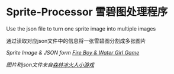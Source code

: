 # Sprite-Processor 雪碧图处理程序
Use the json file to turn one sprite image into multiple images

通过读取对应json文件中的信息将一张雪碧图分割成多张图片

_*Sprite Image & JSON form [Fire Boy & Water Girl Game](https://html5.gamedistribution.com/rvvASMiM/a55c9cc9c21e4fc683c8c6857f3d0c75/?gd_sdk_referrer_url=https://gryfek.pl/ogien-i-woda-1-lesna-swiatynia)*_

_*图片和json文件来自[森林冰火人小游戏](https://html5.gamedistribution.com/rvvASMiM/a55c9cc9c21e4fc683c8c6857f3d0c75/?gd_sdk_referrer_url=https://gryfek.pl/ogien-i-woda-1-lesna-swiatynia)*_
